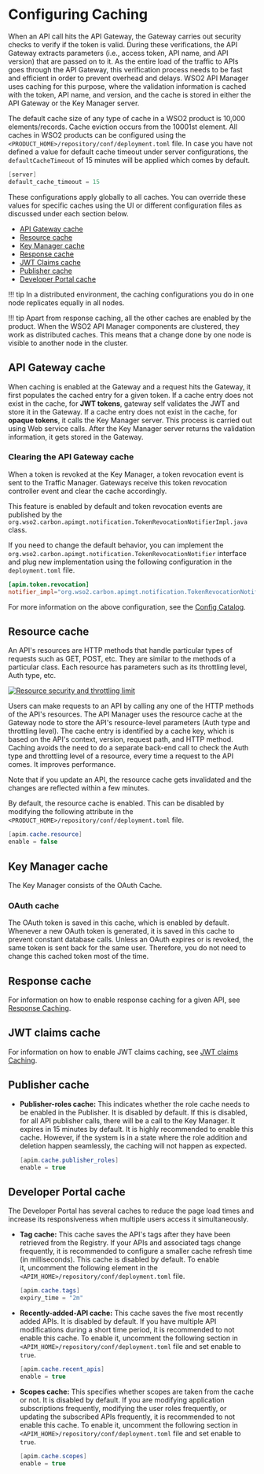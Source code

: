 # Configuring Caching

When an API call hits the API Gateway, the Gateway carries out security checks to verify if the token is valid. During these verifications, the API Gateway extracts parameters (i.e., access token, API name, and API version) that are passed on to it. As the entire load of the traffic to APIs goes through the API Gateway, this verification process needs to be fast and efficient in order to prevent overhead and delays. WSO2 API Manager uses caching for this purpose, where the validation information is cached with the token, API name, and version, and the cache is stored in either the API Gateway or the Key Manager server.

The default cache size of any type of cache in a WSO2 product is 10,000 elements/records. Cache eviction occurs from the 10001st element. All caches in WSO2 products can be configured using the `<PRODUCT_HOME>/repository/conf/deployment.toml` file. In case you have not defined a value for default cache timeout under server configurations, the `defaultCacheTimeout` of 15 minutes will be applied which comes by default.

``` java
[server]
default_cache_timeout = 15
```

These configurations apply globally to all caches. You can override these values for specific caches using the UI or different configuration files as discussed under each section below.

-   [API Gateway cache](#api-gateway-cache)
-   [Resource cache](#resource-cache)
-   [Key Manager cache](#key-manager-cache)
-   [Response cache](#response-cache)
-   [JWT Claims cache](#jwt-claims-cache)
-   [Publisher cache](#publisher-cache)
-   [Developer Portal cache](#developer-portal-cache)

!!! tip
    In a distributed environment, the caching configurations you do in one node replicates equally in all nodes.

!!! tip
    Apart from response caching, all the other caches are enabled by the product. When the WSO2 API Manager components are clustered, they work as distributed caches. This means that a change done by one node is visible to another node in the cluster.


## API Gateway cache

When caching is enabled at the Gateway and a request hits the Gateway, it first populates the cached entry for a given token. If a cache entry does not exist in the cache, for **JWT tokens**, gateway self validates the JWT and store it in the Gateway. If a cache entry does not exist in the cache, for **opaque tokens**, it calls the Key Manager server. This process is carried out using Web service calls. After the Key Manager server returns the validation information, it gets stored in the Gateway. 

### Clearing the API Gateway cache

When a token is revoked at the Key Manager, a token revocation event is sent to the Traffic Manager. Gateways receive this token revocation controller event and clear the cache accordingly.

This feature is enabled by default and token revocation events are published by the `org.wso2.carbon.apimgt.notification.TokenRevocationNotifierImpl.java` class.

If you need to change the default behavior, you can implement the `org.wso2.carbon.apimgt.notification.TokenRevocationNotifier` interface and plug new implementation using the following configuration in the `deployment.toml` file.

```toml
[apim.token.revocation]
notifier_impl="org.wso2.carbon.apimgt.notification.TokenRevocationNotifier"
```

For more information on the above configuration, see the [Config Catalog]({{base_path}}/reference/config-catalog/#api-m-token-revocation).

## Resource cache

An API's resources are HTTP methods that handle particular types of requests such as GET, POST, etc. They are similar to the methods of a particular class. Each resource has parameters such as its throttling level, Auth type, etc.

[![Resource security and throttling limit]({{base_path}}/assets/img/administer/resource-security-and-throttling-limit.png)]({{base_path}}/assets/img/administer/resource-security-and-throttling-limit.png)

Users can make requests to an API by calling any one of the HTTP methods of the API's resources. The API Manager uses the resource cache at the Gateway node to store the API's resource-level parameters (Auth type and throttling level). The cache entry is identified by a cache key, which is based on the API's context, version, request path, and HTTP method. Caching avoids the need to do a separate back-end call to check the Auth type and throttling level of a resource, every time a request to the API comes. It improves performance.

Note that if you update an API, the resource cache gets invalidated and the changes are reflected within a few minutes.

By default, the resource cache is enabled.  This can be disabled by modifying the following attribute in the `<PRODUCT_HOME>/repository/conf/deployment.toml` file.

``` java
[apim.cache.resource]
enable = false
```

## Key Manager cache

The Key Manager consists of the OAuth Cache.

### OAuth cache

The OAuth token is saved in this cache, which is enabled by default. Whenever a new OAuth token is generated, it is saved in this cache to prevent constant database calls. Unless an OAuth expires or is revoked, the same token is sent back for the same user. Therefore, you do not need to change this cached token most of the time.

## Response cache

For information on how to enable response caching for a given API, see [Response Caching]({{base_path}}/learn/api-gateway/response-caching/).

## JWT claims cache

For information on how to enable JWT claims caching, see [JWT claims Caching]({{base_path}}/learn/api-gateway/passing-end-user-attributes-to-the-backend/passing-enduser-attributes-to-the-backend-using-jwt/#expiry-time-of-the-jwt).

## Publisher cache

-   **Publisher-roles cache:** This indicates whether the role cache needs to be enabled in the Publisher. It is disabled by default. If this is disabled, for all API publisher calls, there will be a call to the Key Manager. It expires in 15 minutes by default. It is highly recommended to enable this cache. However, if the system is in a state where the role addition and deletion happen seamlessly, the caching will not happen as expected.

    ``` java
    [apim.cache.publisher_roles]
    enable = true
    ```

## Developer Portal cache

The Developer Portal has several caches to reduce the page load times and increase its responsiveness when multiple users access it simultaneously.

-   **Tag cache:** This cache saves the API's tags after they have been retrieved from the Registry. If your APIs and associated tags change frequently, it is recommended to configure a smaller cache refresh time (in milliseconds). This cache is disabled by default. To enable it, uncomment the following element in the `<APIM_HOME>/repository/conf/deployment.toml` file.

    ``` java
    [apim.cache.tags]
    expiry_time = "2m"
    ```

-   **Recently-added-API cache:** This cache saves the five most recently added APIs. It is disabled by default. If you have multiple API modifications during a short time period, it is recommended to not enable this cache. To enable it, uncomment the following section in `<APIM_HOME>/repository/conf/deployment.toml` file and set enable to `true`.

    ``` java
    [apim.cache.recent_apis]
    enable = true
    ```
    
-   **Scopes cache:** This specifies whether scopes are taken from the cache or not. It is disabled by default. If you are modifying application subscriptions frequently, modifying the user roles frequently, or updating the subscribed APIs frequently, it is recommended to not enable this cache. To enable it, uncomment the following section in `<APIM_HOME>/repository/conf/deployment.toml` file and set enable to `true`.

    ``` java
    [apim.cache.scopes]
    enable = true
    ```
